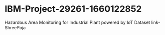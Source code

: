 # IBM-Project-29261-1660122852
Hazardous Area Monitoring for Industrial Plant powered by IoT
Dataset link- ShreePoja
